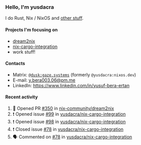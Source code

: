 ### Hello, I'm yusdacra

I do Rust, Nix / NixOS and [other stuff](https://gaze.systems/).

#### Projects I'm focusing on

- [dream2nix](https://github.com/nix-community/dream2nix)
- [nix-cargo-integration](https://github.com/yusdacra/nix-cargo-integration)
- work stuff!

#### Contacts

- Matrix: [`@dusk:gaze.systems`](https://matrix.to/#/@dusk:gaze.systems) (formerly `@yusdacra:nixos.dev`)
- E-mail: y.bera003.06@pm.me
- LinkedIn: https://www.linkedin.com/in/yusuf-bera-ertan

#### Recent activity

<!--START_SECTION:activity-->
1. 💪 Opened PR [#350](https://github.com/nix-community/dream2nix/pull/350) in [nix-community/dream2nix](https://github.com/nix-community/dream2nix)
2. ❗️ Opened issue [#99](https://github.com/yusdacra/nix-cargo-integration/issues/99) in [yusdacra/nix-cargo-integration](https://github.com/yusdacra/nix-cargo-integration)
3. ❗️ Opened issue [#98](https://github.com/yusdacra/nix-cargo-integration/issues/98) in [yusdacra/nix-cargo-integration](https://github.com/yusdacra/nix-cargo-integration)
4. ❗️ Closed issue [#78](https://github.com/yusdacra/nix-cargo-integration/issues/78) in [yusdacra/nix-cargo-integration](https://github.com/yusdacra/nix-cargo-integration)
5. 🗣 Commented on [#78](https://github.com/yusdacra/nix-cargo-integration/issues/78) in [yusdacra/nix-cargo-integration](https://github.com/yusdacra/nix-cargo-integration)
<!--END_SECTION:activity-->
